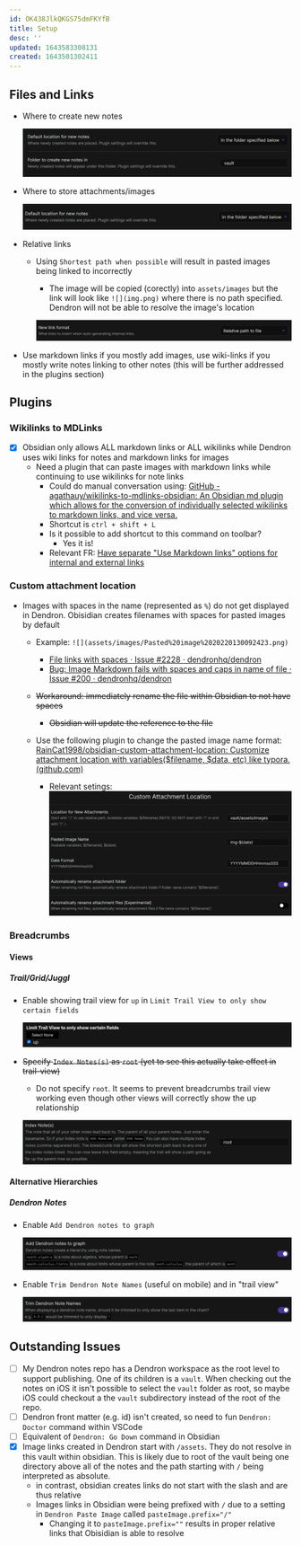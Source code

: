 ```yaml
---
id: OK438JlkQKGS75dmFKYfB
title: Setup
desc: ''
updated: 1643583308131
created: 1643501302411
---
```



## Files and Links

- Where to create new notes

  ![](assets/images/20220130092308.png)

- Where to store attachments/images

  ![](assets/images/20220130092423.png)

- Relative links
  - Using `Shortest path when possible` will result in pasted images being linked to incorrectly
    - The image will be copied (corectly) into `assets/images` but the link will look like `![](img.png)` where there is no path specified. Dendron will not be able to resolve the image's location

    ![](assets/images/20220130092446.png)

- Use markdown links if you mostly add images, use wiki-links if you mostly write notes linking to other notes (this will be further addressed in the plugins section)


## Plugins

### Wikilinks to MDLinks

- [x] Obsidian only allows ALL markdown links or ALL wikilinks while Dendron uses wiki links for notes and markdown links for images
  - Need a plugin that can paste images with markdown links while continuing to use wikilinks for note links
    - Could do manual conversation using: [GitHub - agathauy/wikilinks-to-mdlinks-obsidian: An Obsidian md plugin which allows for the conversion of individually selected wikilinks to markdown links, and vice versa.](https://github.com/agathauy/wikilinks-to-mdlinks-obsidian)
    - Shortcut is `ctrl + shift + L`
    - Is it possible to add shortcut to this command on toolbar?
	    - Yes it is!
    - Relevant FR: [Have separate &quot;Use Markdown links&quot; options for internal and external links](https://forum.obsidian.md/t/have-separate-use-markdown-links-options-for-internal-and-external-links/25527)

### Custom attachment location

- Images with spaces in the name (represented as `%`) do not get displayed in Dendron. Obisidian creates filenames with spaces for pasted images by default
  - Example: `![](assets/images/Pasted%20image%2020220130092423.png)`
    - [File links with spaces · Issue #2228 · dendronhq/dendron](https://github.com/dendronhq/dendron/issues/2228)
    - [Bug: Image Markdown fails with spaces and caps in name of file · Issue #200 · dendronhq/dendron](https://github.com/dendronhq/dendron/issues/200)

  - ~~Workaround: immediately rename the file within Obsidian to not have spaces~~
    - ~~Obsidian will update the reference to the file~~

  - Use the following plugin to change the pasted image name format: [RainCat1998/obsidian-custom-attachment-location: Customize attachment location with variables($filename, $data, etc) like typora. (github.com)](https://github.com/RainCat1998/obsidian-custom-attachment-location)

    - Relevant setings:
    ![assets/images/img-20220130121310253.png](assets/images/img-20220130121310253.png)

### Breadcrumbs

#### Views

##### Trail/Grid/Juggl

- Enable showing trail view for `up` in `Limit Trail View to only show certain fields`

  ![](assets/images/20220130093924.png)

- ~~Specify `Index Notes(s)` as `root` (yet to see this actually take effect in trail-view)~~
  - Do not specify `root`. It seems to prevent breadcrumbs trail view working even though other views will correctly show the up relationship

  ![](assets/images/20220130094001.png)

#### Alternative Hierarchies

##### Dendron Notes

- Enable `Add Dendron notes to graph`

  ![](assets/images/20220130094021.png)

- Enable `Trim Dendron Note Names` (useful on mobile) and in "trail view"

  ![](assets/images/20220130094034.png)

## Outstanding Issues

- [ ] My Dendron notes repo has a Dendron workspace as the root level to support publishing. One of its children is a `vault`. When checking out the notes on iOS it isn't possible to select the `vault` folder as root, so maybe iOS could checkout a the `vault` subdirectory instead of the root of the repo.
- [ ] Dendron front matter (e.g. id) isn't created, so need to fun `Dendron: Doctor` command within VSCode
- [ ] Equivalent of `Dendron: Go Down` command in Obsidian
- [x] Image links created in Dendron start with `/assets`. They do not resolve in this vault within obsidian. This is likely due to root of the vault being one directory above all of the notes and the path starting with `/` being interpreted as absolute.
  - in contrast, obsidian creates links do not start with the slash and are thus relative
  - Images links in Obsidian were being prefixed with `/` due to a setting in `Dendron Paste Image` called `pasteImage.prefix="/"`
    - Changing it to `pasteImage.prefix=""` results in proper relative links that Obisidian is able to resolve
